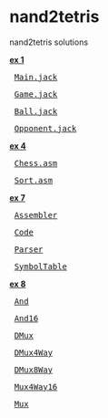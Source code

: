 nand2tetris
===========

nand2tetris solutions

<strong> 
 <a href=https://github.com/sergey-korchagin/nand2tetris/tree/master/ex1>ex 1</a>
</strong> 
<pre> <a href=https://github.com/sergey-korchagin/nand2tetris/blob/master/ex1/Main.jack>Main.jack</a> </pre>
<pre> <a href=https://github.com/sergey-korchagin/nand2tetris/blob/master/ex1/Game.jack>Game.jack</a> </pre>
<pre> <a href=https://github.com/sergey-korchagin/nand2tetris/blob/master/ex1/Ball.jack>Ball.jack</a> </pre>
<pre> <a href=https://github.com/sergey-korchagin/nand2tetris/blob/master/ex1/Opponent.jack>Opponent.jack</a> </pre>

<strong> 
 <a href=https://github.com/sergey-korchagin/nand2tetris/tree/master/ex4>ex 4</a>
</strong> 

<pre> <a href=https://github.com/sergey-korchagin/nand2tetris/blob/master/ex4/chess/Chess.asm>Chess.asm</a> </pre>
<pre> <a href=https://github.com/sergey-korchagin/nand2tetris/blob/master/ex4/chess/Sort.asm>Sort.asm</a> </pre>


<strong> 
 <a href=https://github.com/sergey-korchagin/nand2tetris/tree/master/ex7>ex 7</a>
</strong> 

<pre> <a href=https://github.com/sergey-korchagin/nand2tetris/blob/master/ex7/Assembler.java>Assembler</a> </pre>
<pre> <a href=https://github.com/sergey-korchagin/nand2tetris/blob/master/ex7/Code.java>Code</a> </pre>
<pre> <a href=https://github.com/sergey-korchagin/nand2tetris/blob/master/ex7/Parser.java>Parser</a> </pre>
<pre> <a href=https://github.com/sergey-korchagin/nand2tetris/blob/master/ex7/SymbolTable.java>SymbolTable</a> </pre>


<strong> 
 <a href=https://github.com/sergey-korchagin/nand2tetris/tree/master/ex8>ex 8</a>
</strong> 

<pre> <a href=https://github.com/sergey-korchagin/nand2tetris/blob/master/ex8/And.hdl>And</a> </pre>
<pre> <a href=https://github.com/sergey-korchagin/nand2tetris/blob/master/ex8/And16.hdl>And16</a> </pre>
<pre> <a href=https://github.com/sergey-korchagin/nand2tetris/blob/master/ex8/DMux.hdl>DMux</a> </pre>
<pre> <a href=https://github.com/sergey-korchagin/nand2tetris/blob/master/ex8/DMux4Way.hdl>DMux4Way</a> </pre>
<pre> <a href=https://github.com/sergey-korchagin/nand2tetris/blob/master/ex8/DMux8Way.hdl>DMux8Way</a> </pre>
<pre> <a href=https://github.com/sergey-korchagin/nand2tetris/blob/master/ex8/Mux4Way16.hdl>Mux4Way16</a> </pre>
<pre> <a href=https://github.com/sergey-korchagin/nand2tetris/blob/master/ex8/Mux.hdl>Mux</a> </pre>






